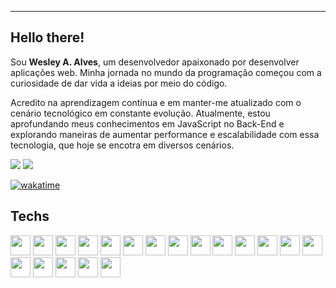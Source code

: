 <!--
**devalvez/devalvez** is a ✨ _special_ ✨ repository because its `README.md` (this file) appears on your GitHub profile.

Here are some ideas to get you started:

- 🔭 I’m currently working on ...
- 🌱 I’m currently learning ...
- 👯 I’m looking to collaborate on ...
- 🤔 I’m looking for help with ...
- 💬 Ask me about ...
- 📫 How to reach me: ...
- 😄 Pronouns: ...
- ⚡ Fun fact: ...
-->

----------------------------------------------------------------------------

## Hello there!

Sou **Wesley A. Alves**, um desenvolvedor apaixonado por desenvolver aplicações web. Minha jornada no mundo da programação começou com a curiosidade de dar vida a ideias por meio do código.

Acredito na aprendizagem contínua e em manter-me atualizado com o cenário tecnológico em constante evolução. Atualmente, estou aprofundando meus conhecimentos em JavaScript no Back-End e explorando maneiras de aumentar performance e escalabilidade com essa tecnologia, que hoje se encotra em diversos cenários.


<a href="https://twitter.com/devalvez" target="_blank"><img src="https://img.shields.io/badge/twitter-%17202aF2.svg?&style=for-the-badge&logo=twitter&logoColor=white"></a>
<a href="https://www.instagram.com/devalvez/" target="_blank"><img src = "https://img.shields.io/badge/instagram-%17202a5F.svg?&style=for-the-badge&logo=instagram&logoColor=white"></a>

[![wakatime](https://wakatime.com/badge/user/57b18355-951e-4717-828c-85840f6d39e3.svg?style=for-the-badge)](https://wakatime.com/@devalvez)

Techs
---
<span>
<img width="32px" src="https://cdn.jsdelivr.net/gh/devicons/devicon@latest/icons/archlinux/archlinux-original.svg" />
<img width="32px" src="https://upload.wikimedia.org/wikipedia/commons/thumb/0/08/EmacsIcon.svg/1024px-EmacsIcon.svg.png" />
<img width="32px" src="https://cdn.jsdelivr.net/gh/devicons/devicon/icons/vscode/vscode-original.svg" />
<img width="32px" src="https://cdn.jsdelivr.net/gh/devicons/devicon/icons/html5/html5-original.svg" />
<img width="32px" src="https://cdn.jsdelivr.net/gh/devicons/devicon/icons/css3/css3-original.svg" />
<img width="32px" src="https://cdn.jsdelivr.net/gh/devicons/devicon/icons/javascript/javascript-plain.svg" />
<img width="32px" src="https://cdn.jsdelivr.net/gh/devicons/devicon/icons/php/php-plain.svg" />
<img width="32px" src="https://cdn.jsdelivr.net/gh/devicons/devicon@latest/icons/laravel/laravel-original.svg" />
<img width="32px" src="https://cdn.jsdelivr.net/gh/devicons/devicon/icons/react/react-original.svg" />
<img width="32px" src="https://cdn.jsdelivr.net/gh/devicons/devicon@latest/icons/nextjs/nextjs-original.svg" />
<img width="32px" src="https://cdn.jsdelivr.net/gh/devicons/devicon@latest/icons/angular/angular-original.svg" />
<img width="32px" src="https://cdn.jsdelivr.net/gh/devicons/devicon/icons/nodejs/nodejs-original-wordmark.svg" />
<img width="32px" src="https://cdn.jsdelivr.net/gh/devicons/devicon@latest/icons/nestjs/nestjs-original.svg" />
<img width="32px" src="https://cdn.jsdelivr.net/gh/devicons/devicon/icons/typescript/typescript-original.svg" />
<img width="32px" src="https://cdn.jsdelivr.net/gh/devicons/devicon/icons/bootstrap/bootstrap-original.svg" />
<img width="32px" src="https://cdn.jsdelivr.net/gh/devicons/devicon@latest/icons/ionic/ionic-original.svg" />
<img width="32px" src="https://cdn.jsdelivr.net/gh/devicons/devicon@latest/icons/postgresql/postgresql-original.svg" />
<img width="32px" src="https://cdn.jsdelivr.net/gh/devicons/devicon/icons/mysql/mysql-original.svg" />
<img width="32px" src="https://cdn.jsdelivr.net/gh/devicons/devicon/icons/figma/figma-original.svg" />
</span>

